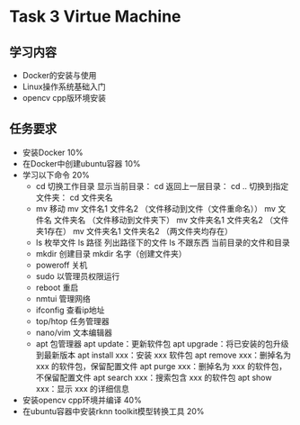 # Task 3 Virtue Machine
## 学习内容
 - Docker的安装与使用
 - Linux操作系统基础入门
 - opencv cpp版环境安装
## 任务要求
 - 安装Docker 10%
 - 在Docker中创建ubuntu容器 10%
 - 学习以下命令 20%
    - cd 切换工作目录
      显示当前目录： cd
      返回上一层目录： cd ..
      切换到指定文件夹： cd 文件夹名 
    - mv 移动
      mv 文件名1 文件名2  （文件移动到文件（文件重命名））
      mv 文件名 文件夹名 （文件移动到文件夹下）
      mv 文件夹名1 文件夹名2 （文件夹1存在）
      mv 文件夹名1 文件夹名2 （两文件夹均存在）
    - ls 枚举文件
      ls 路径 列出路径下的文件
      ls 不跟东西 当前目录的文件和目录
    - mkdir 创建目录
      mkdir 名字（创建文件夹）
    - poweroff 关机
    - sudo 以管理员权限运行
    - reboot 重启
    - nmtui 管理网络
    - ifconfig 查看ip地址
    - top/htop 任务管理器
    - nano/vim 文本编辑器
    - apt 包管理器
      apt update：更新软件包
      apt upgrade：将已安装的包升级到最新版本
      apt install xxx：安装 xxx 软件包
      apt remove xxx：删掉名为 xxx 的软件包，保留配置文件
      apt purge xxx：删掉名为 xxx 的软件包，不保留配置文件
      apt search xxx：搜索包含 xxx 的软件包
      apt show xxx：显示 xxx 的详细信息
 - 安装opencv cpp环境并编译 40%
 - 在ubuntu容器中安装rknn toolkit模型转换工具 20%